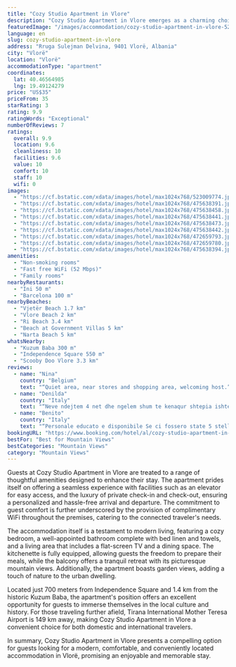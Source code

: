 ```yaml
---
title: "Cozy Studio Apartment in Vlore"
description: "Cozy Studio Apartment in Vlore emerges as a charming choice for travelers seeking a blend of comfort and convenience in the heart of Vlorë."
featuredImage: "/images/accommodation/cozy-studio-apartment-in-vlore-523009774.jpg"
language: en
slug: cozy-studio-apartment-in-vlore
address: "Rruga Sulejman Delvina, 9401 Vlorë, Albania"
city: "Vlorë"
location: "Vlorë"
accommodationType: "apartment"
coordinates:
  lat: 40.46564985
  lng: 19.49124279
price: "US$35"
priceFrom: 35
starRating: 3
rating: 9.9
ratingWords: "Exceptional"
numberOfReviews: 7
ratings:
  overall: 9.9
  location: 9.6
  cleanliness: 10
  facilities: 9.6
  value: 10
  comfort: 10
  staff: 10
  wifi: 0
images:
  - "https://cf.bstatic.com/xdata/images/hotel/max1024x768/523009774.jpg?k=838245b85db09e0eb67936c5cfa3114413d7b4e9de5eec9d776486237c1c4ac2&o=&hp=1"
  - "https://cf.bstatic.com/xdata/images/hotel/max1024x768/475638391.jpg?k=9c29fe351b76d3705bddb7de2119a53bcb5dfbc707a5142eaf2c45b3fa7e9864&o=&hp=1"
  - "https://cf.bstatic.com/xdata/images/hotel/max1024x768/475638458.jpg?k=59c9b447d9682d81303480b92213460c4948de895aac8fddeb4c4012e96014a1&o=&hp=1"
  - "https://cf.bstatic.com/xdata/images/hotel/max1024x768/475638441.jpg?k=fb01d6783edef080a63b9b7a2a1abf0ccd94ce5a31279d7855ab89d3c83f237a&o=&hp=1"
  - "https://cf.bstatic.com/xdata/images/hotel/max1024x768/475638473.jpg?k=4746500d454878c8eb11757847401197db8ade3f0d60c9f08e3d249e4b1e9121&o=&hp=1"
  - "https://cf.bstatic.com/xdata/images/hotel/max1024x768/475638442.jpg?k=dfa067bbc629b64644ef6ff33fad8996c60c2ad48ca3f95f7f754e1706ff556d&o=&hp=1"
  - "https://cf.bstatic.com/xdata/images/hotel/max1024x768/472659793.jpg?k=30fde1d39f5d26ce9fcdfe1965625b9f9e00beee5e27a1502b164405f29944da&o=&hp=1"
  - "https://cf.bstatic.com/xdata/images/hotel/max1024x768/472659780.jpg?k=49412b6284b911ab1e99a0cea8c95b15e7f10ec9178001529a65389bfb52914c&o=&hp=1"
  - "https://cf.bstatic.com/xdata/images/hotel/max1024x768/475638394.jpg?k=7294139544bcee4aff2f114e926c84bfd8571b087d5356957e52d2b0e29d40e0&o=&hp=1"
amenities:
  - "Non-smoking rooms"
  - "Fast free WiFi (52 Mbps)"
  - "Family rooms"
nearbyRestaurants:
  - "Ini 50 m"
  - "Barcelona 100 m"
nearbyBeaches:
  - "Vjetër Beach 1.7 km"
  - "Vlore Beach 2 km"
  - "Ri Beach 3.4 km"
  - "Beach at Government Villas 5 km"
  - "Narta Beach 5 km"
whatsNearby:
  - "Kuzum Baba 300 m"
  - "Independence Square 550 m"
  - "Scooby Doo Vlore 3.3 km"
reviews:
  - name: "Nina"
    country: "Belgium"
    text: "“Quiet area, near stores and shopping area, welcoming host.”"
  - name: "Denilda"
    country: "Italy"
    text: "“Neve ndejtem 4 net dhe ngelem shum te kenaqur shtepia ishte me kushte shum te mira kishte cdo gje qe mund te nevojitej ,madje dhe dicka qe nuk kisha hasur me par kishte dhe piaster per floket . Vajza qe na shoqeroj tek shtepia ishte shum e...”"
  - name: "Benito"
    country: "Italy"
    text: "“Personale educato e disponibile Se ci fossero state 5 stelle le avrei date sicuramente”"
bookingURL: "https://www.booking.com/hotel/al/cozy-studio-apartment-in-vlore.en-gb.html?aid=8035640"
bestFor: "Best for Mountain Views"
bestCategories: "Mountain Views"
category: "Mountain Views"
---
```


Guests at Cozy Studio Apartment in Vlore are treated to a range of thoughtful amenities designed to enhance their stay. The apartment prides itself on offering a seamless experience with facilities such as an elevator for easy access, and the luxury of private check-in and check-out, ensuring a personalized and hassle-free arrival and departure. The commitment to guest comfort is further underscored by the provision of complimentary WiFi throughout the premises, catering to the connected traveler's needs.

The accommodation itself is a testament to modern living, featuring a cozy bedroom, a well-appointed bathroom complete with bed linen and towels, and a living area that includes a flat-screen TV and a dining space. The kitchenette is fully equipped, allowing guests the freedom to prepare their meals, while the balcony offers a tranquil retreat with its picturesque mountain views. Additionally, the apartment boasts garden views, adding a touch of nature to the urban dwelling.

Located just 700 meters from Independence Square and 1.4 km from the historic Kuzum Baba, the apartment's position offers an excellent opportunity for guests to immerse themselves in the local culture and history. For those traveling further afield, Tirana International Mother Teresa Airport is 149 km away, making Cozy Studio Apartment in Vlore a convenient choice for both domestic and international travelers.

In summary, Cozy Studio Apartment in Vlore presents a compelling option for guests looking for a modern, comfortable, and conveniently located accommodation in Vlorë, promising an enjoyable and memorable stay.